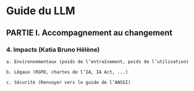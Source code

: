 # Guide du LLM

## PARTIE I. Accompagnement au changement

### 4. Impacts (Katia Bruno Hélène)

	a. Environnementaux (poids de l’entraînement, poids de l’utilisation)
 
	b. Légaux (RGPD, chartes de l’IA, IA Act, ...)
 
	c. Sécurité (Renvoyer vers le guide de l’ANSSI)

